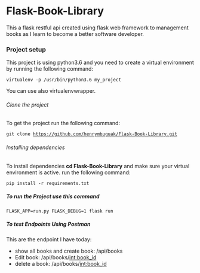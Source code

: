 # Flask-Book-Library

This a flask restful api created using flask web framework to management books as I learn to 
become a better software developer.

### Project setup

This project is using python3.6 and you need to create a virtual environment by running the
following command: 

<code>virtualenv -p /usr/bin/python3.6 my_project</code>

You can use also virtualenvwrapper.

###### Clone the project

To get the project run the following command:

<code>git clone https://github.com/henrymbuguak/Flask-Book-Library.git</code>

###### Installing dependencies

To install dependencies <b>cd Flask-Book-Library</b> and make sure your virtual environment
is active. run the following command:

<code>pip install -r requirements.txt</code>

##### To run the Project use this command

<code>FLASK_APP=run.py FLASK_DEBUG=1 flask run</code>


##### To test Endpoints Using Postman

This are the endpoint I have today:

* show all books and create book:  /api/books
* Edit book:  /api/books/<int:book_id>
* delete a book:  /api/books/<int:book_id>
